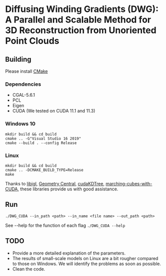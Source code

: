 # Diffusing Winding Gradients (DWG): A Parallel and Scalable Method for 3D Reconstruction from Unoriented Point Clouds
## Building
Please install [CMake](https://cmake.org) 
### Dependencies
  * CGAL-5.6.1
  * PCL
  * Eigen
  * CUDA (We tested on CUDA 11.1 and 11.3)
### Windows 10
    mkdir build && cd build
    cmake .. -G"Visual Studio 16 2019"
    cmake --build . --config Release
### Linux
    mkdir build && cd build
    cmake .. -DCMAKE_BUILD_TYPE=Release
    make

Thanks to [libigl](https://libigl.github.io/), [Geometry Central](https://geometry-central.net/), [cudaKDTree](https://github.com/ingowald/cudaKDTree), [marching-cubes-with-CUDA](https://github.com/lcaucci78/marching-cubes-with-CUDA), these libraries provide us with good assistance.
## Run
    ./DWG_CUDA --in_path <path> --in_name <file name> --out_path <path>
See --help for the function of each flag  `./DWG_CUDA --help`
    
## TODO
  * Provide a more detailed explanation of the parameters.
  * The results of small-scale models on Linux are a bit rougher compared to those on Windows. We will identify the problems as soon as possible.
  * Clean the code.

